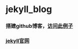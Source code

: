 jekyll_blog
===========
### 搭建github博客，[访问此例子](http://shanliang.github.com/jekyll_blog)
### [jekyll官网](http://jekyllcn.com/)
